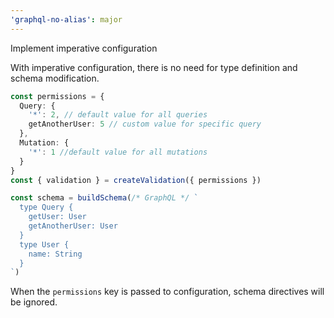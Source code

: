 ```yaml
---
'graphql-no-alias': major
---
```


Implement imperative configuration

With imperative configuration, there is no need for type definition and schema modification.

```ts
const permissions = {
  Query: {
    '*': 2, // default value for all queries
    getAnotherUser: 5 // custom value for specific query
  },
  Mutation: {
    '*': 1 //default value for all mutations
  }
}
const { validation } = createValidation({ permissions })

const schema = buildSchema(/* GraphQL */ `
  type Query {
    getUser: User
    getAnotherUser: User
  }
  type User {
    name: String
  }
`)
```

When the `permissions` key is passed to configuration, schema directives will be ignored.
